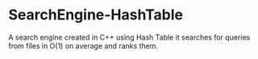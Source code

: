 # SearchEngine-HashTable
A search engine created in C++ using Hash Table it searches for queries from files in O(1) on average and ranks them.

